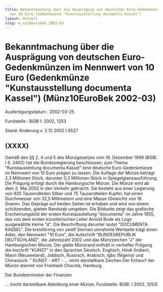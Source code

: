 ```yaml
---
Title: Bekanntmachung über die Ausprägung von deutschen Euro-Gedenkmünzen im Nennwert
  von 10 Euro (Gedenkmünze "Kunstausstellung documenta Kassel")
layout: default
slug: m_nz10eurobek_2002-03
---
```


# Bekanntmachung über die Ausprägung von deutschen Euro-Gedenkmünzen im Nennwert von 10 Euro (Gedenkmünze "Kunstausstellung documenta Kassel") (Münz10EuroBek 2002-03)

Ausfertigungsdatum
:   2002-03-25

Fundstelle
:   BGBl I: 2002, 1253

Stand: Änderung v. 2.12.2002 I 4527

## (XXXX)

Gemäß den §§ 2, 4 und 5 des Münzgesetzes vom 16. Dezember 1999 (BGBl.
I S. 2402) hat die Bundesregierung beschlossen, zum Thema
"Kunstausstellung documenta Kassel" eine deutsche Euro-Gedenkmünze im
Nennwert von 10 Euro prägen zu lassen.
Die Auflage der Münze beträgt 2,3 Millionen Stück, darunter 0,3
Millionen Stück in Spiegelglanzausführung. Die Prägung erfolgt durch
die Hamburgische Münze. Die Münze wird ab dem 2. Mai 2002 in den
Verkehr gebracht. Sie besteht aus einer Legierung von 925
Tausendteilen Silber und 75 Tausendteilen Kupfer, hat einen
Durchmesser von 32,5 Millimetern und eine Masse (Gewicht) von 18
Gramm. Das Gepräge auf beiden Seiten ist erhaben und wird von einem
schützenden, glatten Randstab umgeben.
Die Bildseite zeigt das grafische Erscheinungsbild der ersten
Kunstausstellung "documenta" im Jahre 1955, das von dem ersten
künstlerischen Leiter Arnold Bode als Logo ausgewählte kleine "d". Die
Beschriftung darunter lautet "DOCUMENTA KASSEL".
Die kreisförmig von zwölf Sternen umrahmte Wertseite trägt einen
Adler, den Nennwert "10 Euro", die Aufschrift "BUNDESREPUBLIK
DEUTSCHLAND", die Jahreszahl 2002 und das Münzzeichen "J" der
Hamburgischen Münze.
Der glatte Münzrand enthält in vertiefter Prägung die Inschrift
"KUNST" in den Sprachen Deutsch, Englisch, Hindi (Indien), Maori
(Neuseeland), Jiddisch, Russisch, Arabisch, Igbo (Nigeria) und
Chinesisch:
" KUNST - ART -
... nicht darstellbare Zeichen
Der Entwurf der Münze stammt von Frantisek Chocola, Hamburg.

Der Bundesminister der Finanzen

...
(nicht darstellbare Abbildung einer Münze,
Fundstelle: BGBl. I 2002, 1253)

